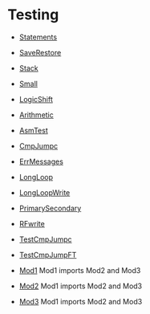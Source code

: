 # Testing

* [Statements](Statements.asm.txt)

* [SaveRestore](SaveRestore.asm.txt)

* [Stack](Stack.asm.txt)

* [Small](Small.asm.txt)

* [LogicShift](LogicShift.asm.txt)

* [Arithmetic](Arithmetic.asm.txt)

* [AsmTest](AsmTest.asm.txt)

* [CmpJumpc](CmpJumpc.asm.txt)

* [ErrMessages](ErrMessages.asm.txt)

* [LongLoop](LongLoop.asm.txt)

* [LongLoopWrite](LongLoopWrite.asm.txt)

* [PrimarySecondary](PrimarySecondary.asm.txt)

* [RFwrite](RFwrite.asm.txt)

* [TestCmpJumpc](TestCmpJumpc.asm.txt)

* [TestCmpJumpFT](TestCmpJumpFT.asm.txt)

* [Mod1](Mod1.asm.txt) Mod1 imports Mod2 and Mod3

* [Mod2](Mod2.asm.txt) Mod1 imports Mod2 and Mod3

* [Mod3](Mod3.asm.txt) Mod1 imports Mod2 and Mod3



